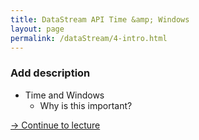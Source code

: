 ```yaml
---
title: DataStream API Time &amp; Windows
layout: page
permalink: /dataStream/4-intro.html
---
```


### **Add description**

* Time and Windows
	* Why is this important?


[-> Continue to lecture]({{site.baseurl}}/dataStream/4-slides.html)